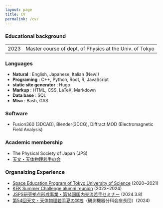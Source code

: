 ```yaml
---
layout: page
title: CV
permalink: /cv/
---
```


### Educational background

|      |                                                         |
| ---- | ------------------------------------------------------- |
| 2023 | Master course of dept. of Physics at the Univ. of Tokyo |

### Languages
- **Natural** : English, Japanese, Italian (New!)
- **Programing** : C++, Python, Root, R, JavaScript
- **static site generator** : Hugo
- **Markup** : HTML, CSS, LaTeX, Markdown
- **Data base** : SQL
- **Misc** : Bash, GAS

### Software
- Fusion360 (3DCAD), Blender(3DCG), Diffract MOD (Electromagnetic Field Analysis)

### Academic membership
- The Physical Society of Japan (JPS)
- [天文・天体物理若手の会](http://astro-wakate.org/wakate/)

### Organaizing Experience
- [Space Education Program of Tokyo University of Science](https://www.tus.ac.jp/uc/wp-content/uploads/2022/03/%E5%AE%87%E5%AE%99%E6%95%99%E8%82%B2%E3%83%97%E3%83%AD%E3%82%B0%E3%83%A9%E3%83%A0%E9%80%9A%E4%BF%A1%E7%AC%AC10%E5%8F%B7_web%E7%94%A8.pdf) (2020~2021)
- [KEK Summer Challenge alumni reunion](https://twitter.com/KEK_SC_OBOG) (2023~2024)
- [JSPS研究拠点形成事業・第14回国内交流若手セミナー](https://cmb.phys.s.u-tokyo.ac.jp/c2c/2024/03/08/jsps%e7%a0%94%e7%a9%b6%e6%8b%a0%e7%82%b9%e5%bd%a2%e6%88%90%e4%ba%8b%e6%a5%ad%e3%83%bb%e7%ac%ac14%e5%9b%9e%e5%9b%bd%e5%86%85%e4%ba%a4%e6%b5%81%e8%8b%a5%e6%89%8b%e3%82%bb%e3%83%9f%e3%83%8a%e3%83%bc/) (2024.3.8)
- [第54回天文・天体物理若手夏の学校](https://astro-wakate.sakura.ne.jp/ss2024/)（観測機器分科会座長団）(2024)